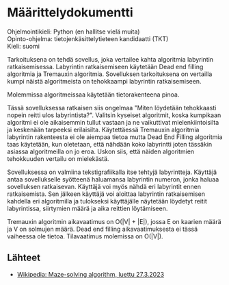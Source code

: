 # Määrittelydokumentti

Ohjelmointikieli: Python (en hallitse vielä muita) \
Opinto-ohjelma: tietojenkäsittelytieteen kandidaatti (TKT) \
Kieli: suomi

Tarkoituksena on tehdä sovellus, joka vertailee kahta algoritmia labyrintin ratkaisemisessa. Labyrintin ratkaisemiseen käytetään Dead end filling algoritmia ja Tremauxin algoritmia. Sovelluksen tarkoituksena on vertailla kumpi näistä algoritmeista on tehokkaampi labyrintin ratkaisemiseen.

Molemmissa algoritmeissaa käytetään tietorakenteena pinoa.

Tässä sovelluksessa ratkaisen siis ongelmaa "Miten löydetään tehokkaasti nopein reitti ulos labyrintista?". Valitsin kyseiset algoritmit, koska kumpikaan algoritmi ei ole aikaisemmin tullut vastaan ja ne vaikuttivat mielenkiintoisilta ja keskenään tarpeeksi erilaisilta. Käytettäessä Tremauxin algoritmia labyrintin rakenteesta ei ole aiempaa tietoa mutta Dead End Filling algoritmia taas käytetään, kun oletetaan, että nähdään koko labyrintti joten tässäkin asiassa algoritmeilla on jo eroa. Uskon siis, että näiden algoritmien tehokkuuden vertailu on mielekästä.

Sovelluksessa on valmiina tekstigrafiikalla itse tehtyjä labyrintteja. Käyttäjä antaa sovellukselle syötteenä haluamansa labyrintin numeron, jonka haluaa sovelluksen ratkaisevan. Käyttäjä voi myös nähdä eri labyrintit ennen ratkaisemista. Sen jälkeen käyttäjä voi aloittaa labyrintin ratkaisemisen kahdella eri algoritmilla ja tulokseksi käyttäjälle näytetään löydetyt reitit labyrintissa, siirtymien määrä ja aika reittien löytämiseen.

Tremauxin algoritmin aikavaatimus on O(|V| + |E|), jossa E on kaarien määrä ja V on solmujen määrä. Dead end filling aikavaatimuksesta ei tässä vaiheessa
ole tietoa. Tilavaatimus molemissa on O(|V|).

## Lähteet
- [Wikipedia: Maze-solving algorithm, luettu 27.3.2023](https://en.wikipedia.org/wiki/Maze-solving_algorithm)
